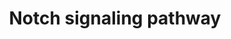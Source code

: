---
annotations:
- id: PW:0000204
  parent: signaling pathway
  type: Pathway Ontology
  value: Notch signaling pathway
authors:
- MaintBot
- Thomas
- Ddigles
- Mkutmon
- Eweitz
- Egonw
citedin: ''
communities: []
description: ''
last-edited: 2025-03-03
ndex: null
organisms:
- Bos taurus
redirect_from:
- /index.php/Pathway:WP1029
- /instance/WP1029
- /instance/WP1029_r137421
revision: r137421
schema-jsonld:
- '@context': https://schema.org/
  '@id': https://wikipathways.github.io/pathways/WP1029.html
  '@type': Dataset
  creator:
    '@type': Organization
    name: WikiPathways
  description: ''
  keywords:
  - ADAM17
  - APH1A
  - APH1B
  - CREBBP
  - CTBP1
  - CTBP2
  - DLL1
  - DLL3
  - DLL4
  - DTX1
  - DTX2
  - DTX3
  - DTX3L
  - DTX4
  - DVL1
  - DVL2
  - DVL3
  - HDAC1
  - HDAC2
  - HES1
  - HES5
  - INPP5K
  - JAG1
  - JAG2
  - KAT2A
  - KCNJ5
  - LFNG
  - MAML1
  - MAML3
  - MFNG
  - NCOR2
  - NCSTN
  - NOTCH1
  - NOTCH2
  - NOTCH3
  - NOTCH4
  - NUMB
  - NUMBL
  - PCAF
  - PSEN1
  - PSEN2
  - PTCRA
  - RBPJ
  - RBPJL
  - RFNG
  license: CC0
  name: Notch signaling pathway
seo: CreativeWork
title: Notch signaling pathway
wpid: WP1029
---